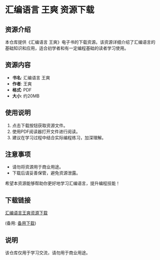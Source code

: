 # 汇编语言 王爽 资源下载

## 资源介绍

本仓库提供《汇编语言 王爽》电子书的下载资源。该资源详细介绍了汇编语言的基础知识和应用，适合初学者和有一定编程基础的读者学习使用。

## 资源内容

- **书名**: 汇编语言 王爽
- **作者**: 王爽
- **格式**: PDF
- **大小**: 约20MB

## 使用说明

1. 点击下载按钮获取资源文件。
2. 使用PDF阅读器打开文件进行阅读。
3. 建议在学习过程中结合实际编程练习，加深理解。

## 注意事项

- 请勿将资源用于商业用途。
- 下载后请妥善保管，避免资源泄露。

希望本资源能够帮助你更好地学习汇编语言，提升编程技能！

## 下载链接
[汇编语言王爽资源下载](https://pan.quark.cn/s/0eb2e189fdb6) 

(备用: [备用下载](https://pan.baidu.com/s/1P2UyxJxuUdvmVLn0MtSAqg?pwd=1234))

## 说明

该仓库仅用于学习交流，请勿用于商业用途。
